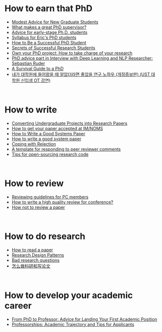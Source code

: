 # How to earn that PhD
* [Modest Advice for New Graduate Students](https://medium.com/@dorsaamir/modest-advice-for-new-graduate-students-b0be6b8dbc22)
* [What makes a great PhD supervisor?](https://isg.beel.org/blog/2018/01/20/what-makes-a-great-phd-supervisor-for-recommender-systems-and-machine-learning-research/)
* [Advice for early-stage Ph.D. students](https://pg.ucsd.edu/early-stage-PhD-advice.htm)
* [Syllabus for Eric's PhD students](https://docs.google.com/document/d/11D3kHElzS2HQxTwPqcaTnU5HCJ8WGE5brTXI4KLf4dM/edit)
* [How to Be a Successful PhD Student](https://people.cs.umass.edu/~wallach/how_to_be_a_successful_phd_student.pdf)
* [Secrets of Successful Research Students](https://www.slideshare.net/Aryce11/secrets-of-successful-research-students)
* [Own your PhD project: How to take charge of your research](https://www.youtube.com/watch?v=q_rEqcO7hMY&feature=emb_logo)
* [PhD advice part in Interview with Deep Learning and NLP Researcher: Sebastian Ruder](https://hackernoon.com/interview-with-deep-learning-and-nlp-researcher-sebastian-ruder-91ddaf473c4b)
* [A Survival Guide to a PhD](http://karpathy.github.io/2016/09/07/phd/)
* [내가 대학원에 들어왔을 때 알았더라면 좋았을 연구 노하우 (개정증보판) (UST 대학원 신입생 OT 강연)](https://www.slideshare.net/pelexus/2013-ust-ot)

<br/>

# How to write
* [Converting Undergraduate Projects into Research Papers](https://alisonenergy.com/images/Converting%20FYPs%20into%20Research%20Papers.pdf)
* [How to get your paper accepted at IM/NOMS](https://www.scss.tcd.ie/Owen.Conlan/CS7062/3_HowToWriteAPaper2009-06-03-IM-How_to.pdf)
* [How to Write a Good Systems Paper](http://www.sslab.ics.keio.ac.jp/apsys2015/assets/howto-systems.pdf)
* [How to write a good system paper](http://prof.ict.ac.cn/DComputing/uploads/2013/DC_1_2_how_to_write_a_good_system_paper.pdf)
* [Coping with Rejection](https://www.loom.com/embed/89bfb10668d94595b265a156126474a5)
* [A template for responding to peer reviewer comments](https://www.editage.com/assets/files/english/guidelinks/response-to-peer-reviewer-comments-template.pdf)
* [Tips for open-sourcing research code](https://www.linkedin.com/pulse/tips-open-sourcing-research-code-thomas-wolf/?trackingId=Qr%2BJQ1sCOiDZGxzkSkjZGw%3D%3D)

<br/>

# How to review
* [Reviewing guidelines for PC members](https://emeryblogger.com/2018/03/22/reviewing-guidelines-for-program-committee-members/)
* [How to write a high quality review for conference?](https://parklize.blogspot.com/2019/01/how-to-write-high-quality-review-for.html)
* [How not to review a paper](https://sigmodrecord.org/publications/sigmodRecord/0812/p100.open.cormode.pdf)

<br/>

# How to do research
* [How to read a paper](http://www.cs.columbia.edu/~hgs/netbib/efficientReading.pdf)
* [Research Design Patterns](https://pg.ucsd.edu/research-design-patterns.htm)
* [Bad research questions](https://patthomson.net/2018/03/19/writing-bad-research-questions/)
* [怎么做科研和写论文](http://www.nlpr.ia.ac.cn/liucl/%E6%80%8E%E6%A0%B7%E5%81%9A%E7%A7%91%E7%A0%94%E5%92%8C%E5%86%99%E8%AE%BA%E6%96%87-%E5%88%98%E6%88%90%E6%9E%97.pdf)


<br/>

# How to develop your academic career
* [From PhD to Professor: Advice for Landing Your First Academic Position](https://www.themuse.com/advice/from-phd-to-professor-advice-for-landing-your-first-academic-position)
* [Professorships: Academic Trajectory and Tips for Applicants](https://www.linkedin.com/pulse/professorships-academic-trajectory-tips-applicants-john-breslin/)


